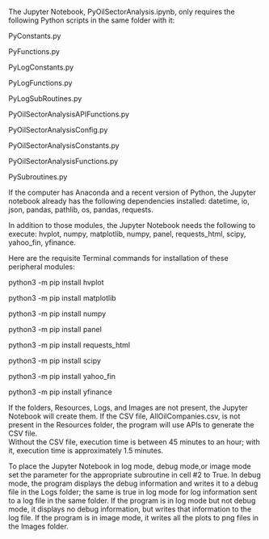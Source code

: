 The Jupyter Notebook, PyOilSectorAnalysis.ipynb, only requires the following Python scripts in the same folder with it:

PyConstants.py

PyFunctions.py

PyLogConstants.py

PyLogFunctions.py

PyLogSubRoutines.py

PyOilSectorAnalysisAPIFunctions.py

PyOilSectorAnalysisConfig.py

PyOilSectorAnalysisConstants.py

PyOilSectorAnalysisFunctions.py

PySubroutines.py

If the computer has Anaconda and a recent version of Python, the Jupyter notebook already has the following dependencies 
installed: datetime, io, json, pandas, pathlib, os, pandas, requests.

In addition to those modules, the Jupyter Notebook needs the following to execute: hvplot, numpy, matplotlib, numpy, panel, requests_html, scipy, yahoo_fin, yfinance.  

Here are the requisite Terminal commands for installation of these peripheral modules:

python3 -m pip install hvplot

python3 -m pip install matplotlib

python3 -m pip install numpy

python3 -m pip install panel

python3 -m pip install requests_html

python3 -m pip install scipy

python3 -m pip install yahoo_fin

python3 -m pip install yfinance

If the folders, Resources, Logs, and Images are not present, the Jupyter Notebook will create them.  If the CSV file, 
AllOilCompanies.csv, is not present in the Resources folder, the program will use APIs to generate the CSV file.  
Without the CSV file, execution time is between 45 minutes to an hour; with it, execution time 
is approximately 1.5 minutes.

To place the Jupyter Notebook in log mode, debug mode,or image mode set the parameter for the appropriate subroutine in cell #2 
to True.  In debug mode, the program displays the debug information and writes it to a debug file in the Logs folder; the same 
is true in log mode for log information sent to a log file in the same folder.  If the program is in log mode but not debug mode, 
it displays no debug information, but writes that information to the log file. If the program is in image mode, it writes all the
plots to png files in the Images folder.
